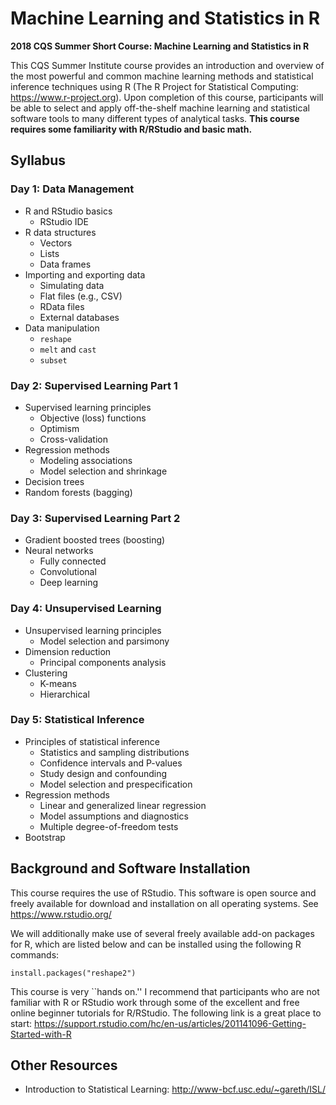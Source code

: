 # Machine Learning and Statistics in R

**2018 CQS Summer Short Course: Machine Learning and Statistics in R**

This CQS Summer Institute course provides an introduction and overview of the most powerful and common machine learning methods and statistical inference techniques using R (The R Project for Statistical Computing: https://www.r-project.org). Upon completion of this course, participants will be able to select and apply off-the-shelf machine learning and statistical software tools to many different types of analytical tasks. **This course requires some familiarity with R/RStudio and basic math.**

## Syllabus

### Day 1: Data Management

* R and RStudio basics
  * RStudio IDE
* R data structures
  * Vectors
  * Lists
  * Data frames
* Importing and exporting data
  * Simulating data
  * Flat files (e.g., CSV)
  * RData files
  * External databases
* Data manipulation
  * `reshape`
  * `melt` and `cast`
  * `subset`

### Day 2: Supervised Learning Part 1

* Supervised learning principles 
  * Objective (loss) functions
  * Optimism
  * Cross-validation
* Regression methods
  * Modeling associations
  * Model selection and shrinkage
* Decision trees 
* Random forests (bagging)

### Day 3: Supervised Learning Part 2

* Gradient boosted trees (boosting)
* Neural networks
  * Fully connected
  * Convolutional
  * Deep learning

### Day 4: Unsupervised Learning

* Unsupervised learning principles
  * Model selection and parsimony
* Dimension reduction
  * Principal components analysis
* Clustering 
  * K-means
  * Hierarchical

### Day 5: Statistical Inference

* Principles of statistical inference 
  * Statistics and sampling distributions
  * Confidence intervals and P-values
  * Study design and confounding
  * Model selection and prespecification
* Regression methods
  * Linear and generalized linear regression
  * Model assumptions and diagnostics
  * Multiple degree-of-freedom tests
* Bootstrap

## Background and Software Installation

This course requires the use of RStudio. This software is open source and freely available for download and installation on all operating systems. See https://www.rstudio.org/

We will additionally make use of several freely available add-on packages for R, which are listed below and can be installed using the following R commands:

```rstats
install.packages("reshape2")
```

This course is very ``hands on.'' I recommend that participants who are not familiar with R or RStudio work through some of the excellent and free online beginner tutorials for R/RStudio. The following link is a great place to start: 
https://support.rstudio.com/hc/en-us/articles/201141096-Getting-Started-with-R

## Other Resources

* Introduction to Statistical Learning: http://www-bcf.usc.edu/~gareth/ISL/
